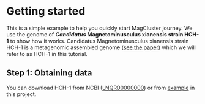 # Getting started

This is a simple example to help you quickly start MagCluster journey. We use the genome of ***Candidatus* Magnetominusculus xianensis strain HCH-1** to show how it works. Candidatus Magnetominusculus xianensis strain HCH-1 is a metagenomic assembled genome ([see the paper](https://www.pnas.org/content/114/9/2171#:~:text=However%2C%20the%20origin%20of%20magnetotactic%20behavior%20remains%20a,the%20earliest%20magnetic-sensing%20and%20biomineralizing%20organisms%20on%20Earth.)) which we will refer to as HCH-1 in this tutorial. 

## Step 1: Obtaining data
You can download HCH-1 from NCBI ([LNQR00000000](https://www.ncbi.nlm.nih.gov/Traces/wgs/LNQR01?display=contigs&page=1)) or from [example]() in this project.